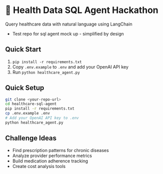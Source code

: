 # 🏥 Health Data SQL Agent Hackathon
Query healthcare data with natural language using LangChain
- Test repo for sql agent mock up - simplified by design

## Quick Start
1. `pip install -r requirements.txt`
2. Copy `.env.example` to `.env` and add your OpenAI API key
3. Run `python healthcare_agent.py`

## Quick Setup
```bash
git clone <your-repo-url>
cd healthcare-sql-agent
pip install -r requirements.txt
cp .env.example .env
# Add your OpenAI API key to .env
python healthcare_agent.py
```

## Challenge Ideas
- Find prescription patterns for chronic diseases
- Analyze provider performance metrics
- Build medication adherence tracking
- Create cost analysis tools
